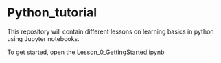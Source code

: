 # Python_tutorial

This repository will contain different lessons on learning basics in python using Jupyter notebooks.

To get started, open the [Lesson_0_GettingStarted.ipynb](https://github.com/alsfilip/Python_tutorial/blob/master/Lesson0/Lesson_0_GettingStarted.ipynb)
